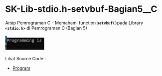 # SK-Lib-stdio.h-setvbuf-Bagian5__C
Arsip Pemrograman C - Memahami function <code><b>setvbuf()</b></code>pada Library <code><b>&lt;stdio.h></b></code> di Pemrograman C (Bagian 5)<br><br>
<img src="https://github.com/RizkyKhapidsyah/SK-Lib-stdio.h-setvbuf-Bagian5__C/blob/master/SK-Lib-stdio.h-setvbuf-Bagian5__C/result/001.PNG"><br><br>
Lihat Source Code : <br>
- <a href="https://github.com/RizkyKhapidsyah/SK-Lib-stdio.h-setvbuf-Bagian5__C/blob/master/SK-Lib-stdio.h-setvbuf-Bagian5__C/Source.c">Program</a>
